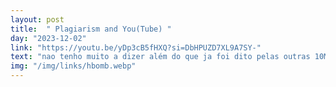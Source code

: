 ```yaml
---
layout: post
title:  " Plagiarism and You(Tube) "
day: "2023-12-02" 
link: "https://youtu.be/yDp3cB5fHXQ?si=DbHPUZD7XL9A7SY-"
text: "nao tenho muito a dizer além do que ja foi dito pelas outras 10M+ pessoas que viram o video  "
img: "/img/links/hbomb.webp"
---
```

